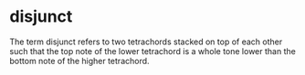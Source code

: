 <h1>disjunct</h1>

The term disjunct refers to two tetrachords stacked on top of each other such that the top note of the lower tetrachord is a whole tone lower than the bottom note of the higher tetrachord.